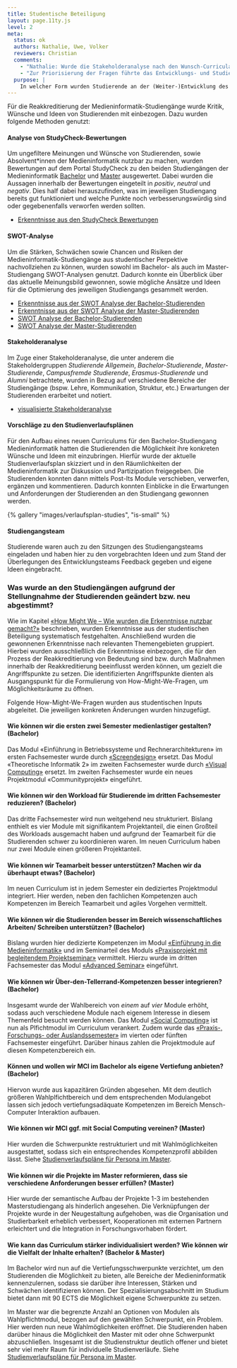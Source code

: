 ```yaml
---
title: Studentische Beteiligung
layout: page.11ty.js
level: 2
meta:
  status: ok
  authors: Nathalie, Uwe, Volker
  reviewers: Christian
  comments:
    - "Nathalie: Wurde die Stakeholderanalyse nach den Wunsch-Curricula iteriert?"
    - "Zur Priorisierung der Fragen führte das Entwicklungs- und Studiengangsteam ein Voting durch. Jedes Mitglied durfte drei Punkte auf die Fragen verteilen, die es als besonders wichtig erachtete. Die Fragen wurden anschließend in drei Kategorien unterteilt: «Top Votes» mit mehr als sechs Sternen, «Middle Votes» mit mehr als drei Sternen und «Low Votes» für die übrigen Fragen. Die Analyse der Ergebnisse aus den oben genannten Methoden führte zu folgenden Veränderungen in den Studiengängen der Medieninformatik im Bachelor und Master: Die ersten drei Semester des bisherigen Bachelor-Curriculums wurden größtenteils als zäh, theoretisch und mit zu hohem Arbeitsaufwand bewertet. Zudem war die Meinung, dass Inhalte einzelner Module früher im Curriculum oder in anderen Modulen behandelt werden können, in denen sie als Voraussetzung benötigt werden. Um den Aspekt der Theorielastigkeit zu minimieren, wurden zum Beispiel Projekte in jedem Fachsemester integriert, in welchen die Konzepte des Projektmanagementes aufbauend fokussiert werden. Projektmanagement lag bisher im 5. Fachsemester, welches für einen projektorientierten Studiengang unpraktikabel ist. > UM: Soll konkret noch auf EBR eingegangen werden, da es weggefallen ist? Des weiteren wurde der Punkt deutlich, dass das Modul «Informatik und Gesellschaft» dazu dient, den «Blick über den Tellerrand» zu ermöglichen, und würde die Studierenden eher ansprechen, wenn es auf freiwilliger Basis ohne Benotung erfolgt. So eröffnen sich neue Möglichkeiten und Denkmuster ohne Leistungsdruck zu erzeugen. Dies hatte zur Folge, dass das Modul in den Wahlpflichtkatalog überführt wurde. In den Ergebnissen wurde ebenfalls klar, dass der konsekutive Aufbau des Bachelor- und Masterstudiengangs der Medieninformatik sehr begrüßt wird. Demzufolge ist es sinnvoll diese Praxis fortzusetzen. Insgesamt dienten diese Anregungen als Möglichkeit, das Studienerlebnis zu optimieren und eine praxisorientiertere, flexiblere und kontinuierlichere Ausbildung zu ermöglichen."
  purpose: |
    In welcher Form wurden Studierende an der (Weiter-)Entwicklung des Studiengangs beteiligt? Was wurde am Studiengang aufgrund der Stellungnahme der Studierenden geändert bzw. neu abgestimmt?
---
```


Für die Reakkreditierung der Medieninformatik-Studiengänge wurde Kritik, Wünsche und Ideen von Studierenden mit einbezogen. Dazu wurden folgende Methoden genutzt:


#### Analyse von StudyCheck-Bewertungen
Um ungefiltere Meinungen und Wünsche von Studierenden, sowie Absolvent\*innen der Medieninformatik nutzbar zu machen, wurden Bewertungen auf dem Portal StudyCheck zu den beiden Studiengängen der Medieninformatik [Bachelor](https://www.studycheck.de/studium/medieninformatik/th-koeln-2052) und [Master](https://www.studycheck.de/studium/medieninformatik/th-koeln-11037) ausgewertet. Dabei wurden die Aussagen innerhalb der Bewertungen eingeteilt in *positiv*, *neutral* und *negativ*. Dies half dabei herauszufinden, was im jeweiligen Studiengang bereits gut funktioniert und welche Punkte noch verbesserungswürdig sind oder gegebenenfalls verworfen werden sollten.

- [Erkenntnisse aus den StudyCheck Bewertungen](/insights/?filter=%7B%22Von%22%3A%22StudyCheck+Bachelor%22%7D)

#### SWOT-Analyse
Um die Stärken, Schwächen sowie Chancen und Risiken der Medieninformatik-Studiengänge aus studentischer Perpektive nachvollziehen zu können, wurden sowohl im Bachelor- als auch im Master-Studiengang SWOT-Analysen genutzt. Dadurch konnte ein Überblick über das aktuelle Meinungsbild gewonnen, sowie mögliche Ansätze und Ideen für die Optimierung des jeweiligen Studiengangs gesammelt werden.

- [Erkenntnisse aus der SWOT Analyse der Bachelor-Studierenden](/insights/?filter=%7B%22Von%22%3A%22Aktive+Studies+Bachelor%22%7D)
- [Erkenntnisse aus der SWOT Analyse der Master-Studierenden](/insights/?filter=%7B%22Von%22%3A%22Aktive+Studies+Master%22%7D)
- [SWOT Analyse der Bachelor-Studierenden](https://miro.com/app/board/uXjVPCcoUAg=/?share_link_id=808129948286)
- [SWOT Analyse der Master-Studierenden](https://miro.com/app/board/uXjVPC45qUc=/?share_link_id=339661287698)

#### Stakeholderanalyse
Im Zuge einer Stakeholderanalyse, die unter anderem die Stakeholdergruppen *Studierende Allgemein*, *Bachelor-Studierende*, *Master-Studierende*, *Campusfremde Studierende*, *Erasmus-Studierende* und *Alumni* betrachtete, wurden in Bezug auf verschiedene Bereiche der Studiengänge (bspw. Lehre, Kommunikation, Struktur, etc.) Erwartungen der Studierenden erarbeitet und notiert.

- [visualisierte Stakeholderanalyse](/analysen/stakeholder/stakeholder-analyse/)

#### Vorschläge zu den Studienverlaufsplänen
Für den Aufbau eines neuen Curriculums für den Bachelor-Studiengang Medieninformatik hatten die Studierenden die Möglichkeit ihre konkreten Wünsche und Ideen mit einzubringen. Hierfür wurde der aktuelle Studienverlaufsplan skizziert und in den Räumlichkeiten der Medieninformatik zur Diskussion und Partizipation freigegeben. Die Studierenden konnten dann mittels Post-Its Module verschieben, verwerfen, ergänzen und kommentieren. Dadurch konnten Einblicke in die Erwartungen und Anforderungen der Studierenden an den Studiengang gewonnen werden.

{% gallery "images/verlaufsplan-studies", "is-small" %}

#### Studiengangsteam
Studierende waren auch zu den Sitzungen des Studiengangsteams eingeladen und haben hier zu den vorgebrachten Ideen und zum Stand der Überlegungen des Entwicklungsteams Feedback gegeben und eigene Ideen eingebracht.


### Was wurde an den Studiengängen aufgrund der Stellungnahme der Studierenden geändert bzw. neu abgestimmt?

Wie im Kapitel [«How Might We – Wie wurden die Erkenntnisse nutzbar gemacht?»](/kurzbericht/how-might-we-wie-wurden-die-erkenntnisse-nutzbar-gemacht/) beschrieben, wurden Erkenntnisse aus der studentischen Beteiligung systematisch festgehalten. Anschließend wurden die gewonnenen Erkenntnisse nach relevanten Themengebieten gruppiert. Hierbei wurden ausschließlich die Erkenntnisse einbezogen, die für den Prozess der Reakkreditierung von Bedeutung sind bzw. durch Maßnahmen innerhalb der Reakkreditierung beeinflusst werden können, um gezielt die Angriffspunkte zu setzen. Die identifizierten Angriffspunkte dienten als Ausgangspunkt für die Formulierung von How-Might-We-Fragen, um Möglichkeitsräume zu öffnen.

Folgende How-Might-We-Fragen wurden aus studentischen Inputs abgeleitet. Die jeweiligen konkreten Änderungen wurden hinzugefügt.

#### Wie können wir die ersten zwei Semester medienlastiger gestalten? (Bachelor)
Das Modul «Einführung in Betriebssysteme und Rechnerarchitekturen» im ersten Fachsemester wurde durch [«Screendesign»](/medieninformatik-bachelor/modulbeschreibungen-bpo5/BA_Screendesign/) ersetzt. Das Modul «Theoretische Informatik 2» im zweiten Fachsemester wurde durch [«Visual Computing»](/medieninformatik-bachelor/modulbeschreibungen-bpo5/BA_Visual-Computing/) ersetzt. Im zweiten Fachsemester wurde ein neues Projektmodul «Communityprojekt» eingeführt.

#### Wie können wir den Workload für Studierende im dritten Fachsemester reduzieren? (Bachelor)
Das dritte Fachsemester wird nun weitgehend neu strukturiert. Bislang enthielt es vier Module mit signifikantem Projektanteil, die einen Großteil des Workloads ausgemacht haben und aufgrund der Teamarbeit für die Studierenden schwer zu koordinieren waren. Im neuen Curriculum haben nur zwei Module einen größeren Projektanteil.

#### Wie können wir Teamarbeit besser unterstützen? Machen wir da überhaupt etwas? (Bachelor)
Im neuen Curriculum ist in jedem Semester ein dediziertes Projektmodul integriert. Hier werden, neben den fachlichen Kompetenzen auch Kompetenzen im Bereich Teamarbeit und agiles Vorgehen vermittelt.

#### Wie können wir die Studierenden besser im Bereich wissenschaftliches Arbeiten/ Schreiben unterstützen? (Bachelor)
Bislang wurden hier dedizierte Kompetenzen im Modul [«Einführung in die Medieninformatik»](/medieninformatik-bachelor/modulbeschreibungen-bpo5/BA_EinfhrungindieMedieninformatik/) und im Seminarteil des Moduls [«Praxisprojekt mit begleitendem Projektseminar»](/medieninformatik-bachelor/modulbeschreibungen-bpo5/BA_Praxisprojekt/) vermittelt. Hierzu wurde im dritten Fachsemester das Modul [«Advanced Seminar»](/medieninformatik-bachelor/modulbeschreibungen-bpo5/BA_Advanced-Seminar/) eingeführt. 

#### Wie können wir Über-den-Tellerrand-Kompetenzen besser integrieren? (Bachelor)
Insgesamt wurde der Wahlbereich von *einem* auf *vier* Module erhöht, sodass auch verschiedene Module nach eigenem Interesse in diesem Themenfeld besucht werden können. Das Modul [«Social Computing»](/medieninformatik-bachelor/modulbeschreibungen-bpo5/BA_Social-Computing/) ist nun als Plfichtmodul im Curriculum verankert. Zudem wurde das [«Praxis-, Forschungs- oder Auslandssemester»](/medieninformatik-bachelor/modulbeschreibungen-bpo5/BA_Praxissemester/) im vierten oder fünften Fachsemester eingeführt. Darüber hinaus zahlen die Projektmodule auf diesen Kompetenzbereich ein.

#### Können und wollen wir MCI im Bachelor als eigene Vertiefung anbieten? (Bachelor)
Hiervon wurde aus kapazitären Gründen abgesehen. Mit dem deutlich größeren Wahlplfichtbereich und dem entsprechenden Modulangebot lassen sich jedoch vertiefungsadäquate Kompetenzen im Bereich Mensch-Computer Interaktion aufbauen.

#### Wie können wir MCI ggf. mit Social Computing vereinen? (Master)
Hier wurden die Schwerpunkte restrukturiert und mit Wahlmöglichkeiten ausgestattet, sodass sich ein entsprechendes Kompetenzprofil abbilden lässt. Siehe [Studienverlaufspläne für Persona im Master](/medieninformatik-master/personas/).

#### Wie können wir die Projekte im Master reformieren, dass sie verschiedene Anforderungen besser erfüllen? (Master)
Hier wurde der semantische Aufbau der Projekte 1-3 im bestehenden Masterstudiengang als hinderlich angesehen. Die Verknüpfungen der Projekte wurde in der Neugestaltung aufgehoben, was die Organisation und Studierbarkeit erheblich verbessert, Kooperationen mit externen Partnern erleichtert und die Integration in Forschungsvorhaben fördert.

#### Wie kann das Curriculum stärker individualisiert werden? Wie können wir die Vielfalt der Inhalte erhalten? (Bachelor & Master)
Im Bachelor wird nun auf die Vertiefungsschwerpunkte verzichtet, um den Studierenden die Möglichkeit zu bieten, alle Bereiche der Medieninformatik kennenzulernen, sodass sie darüber ihre Interessen, Stärken und Schwächen identifizieren können. Der Spezialisierungsabschnitt im Studium bietet dann mit 90 ECTS die Möglichkeit eigene Schwerpunkte zu setzen.

Im Master war die begrenzte Anzahl an Optionen von Modulen als Wahlpflichtmodul, bezogen auf den gewählten Schwerpunkt, ein Problem. Hier werden nun neue Wahlmöglichkeiten eröffnet. Die Studierenden haben darüber hinaus die Möglichkeit den Master mit oder ohne Schwerpunkt abzuschließen. Insgesamt ist die Studienstruktur deutlich offener und bietet sehr viel mehr Raum für individuelle Studienverläufe. Siehe [Studienverlaufspläne für Persona im Master](/medieninformatik-master/personas/).